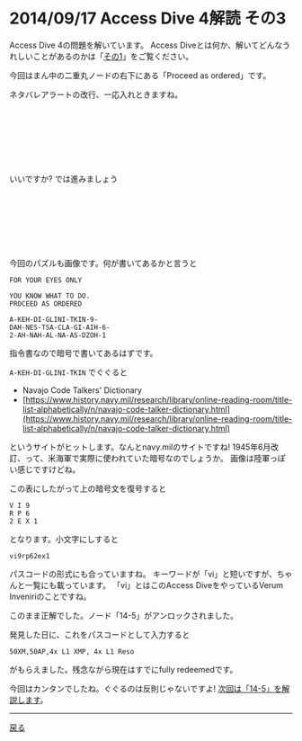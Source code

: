 # 2014/09/17 Access Dive 4解読 その3

Access Dive 4の問題を解いています。
Access Diveとは何か、解いてどんなうれしいことがあるのかは「[その1](./ad4_intro.md)」をご覧ください。

今回はまん中の二重丸ノードの右下にある「Proceed as ordered」です。

ネタバレアラートの改行、一応入れときますね。

<br/><br/><br/><br/><br/><br/>

いいですか? では進みましょう

<br/><br/><br/><br/><br/><br/>

今回のパズルも画像です。何が書いてあるかと言うと

```
FOR YOUR EYES ONLY

YOU KNOW WHAT TO DO.
PROCEED AS ORDERED

A-KEH-DI-GLINI-TKIN-9-
DAH-NES-TSA-CLA-GI-AIH-6-
2-AH-NAH-AL-NA-AS-DZOH-1
```

指令書なので暗号で書いてあるはずです。

`A-KEH-DI-GLINI-TKIN` でぐぐると

- Navajo Code Talkers' Dictionary
- [https://www.history.navy.mil/research/library/online-reading-room/title-list-alphabetically/n/navajo-code-talker-dictionary.html](https://www.history.navy.mil/research/library/online-reading-room/title-list-alphabetically/n/navajo-code-talker-dictionary.html)

というサイトがヒットします。なんとnavy.milのサイトですね!
1945年6月改訂、って、米海軍で実際に使われていた暗号なのでしょうか。
画像は陸軍っぽい感じですけどね。

この表にしたがって上の暗号文を復号すると

```
V I 9
R P 6
2 E X 1
```

となります。小文字にしすると

`vi9rp62ex1`

パスコードの形式にも合っていますね。
キーワードが「vi」と短いですが、ちゃんと一覧にも載っています。
「vi」とはこのAccess DiveをやっているVerum Inveniriのことですね。

このまま正解でした。ノード「14-5」がアンロックされました。

発見した日に、これをパスコードとして入力すると

`50XM,50AP,4x L1 XMP, 4x L1 Reso`

がもらえました。残念ながら現在はすでにfully redeemedです。

今回はカンタンでしたね。ぐぐるのは反則じゃないですよ!
[次回は「14-5」を解説します](./ad4_14-5.md)。

----

[戻る](index.html)
